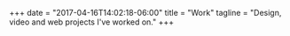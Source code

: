 +++
date = "2017-04-16T14:02:18-06:00"
title = "Work"
tagline = "Design, video and web projects I've worked on."
+++